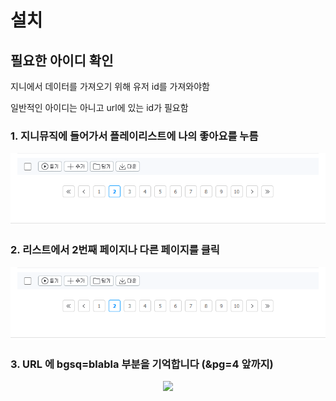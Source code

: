 
# 설치


## 필요한 아이디 확인

지니에서 데이터를 가져오기 위해 유저 id를 가져와야함

일반적인 아이디는 아니고 url에 있는 id가 필요함


### 1. 지니뮤직에 들어가서 플레이리스트에 나의 좋아요를 누름
<p align="center">
<img src="../assets/screenshot/nav.png" />
</p>

### 2. 리스트에서 2번째 페이지나 다른 페이지를 클릭

<p align="center">
<img src="../assets/screenshot/nav.png" />
</p>

### 3. URL 에 bgsq=blabla 부분을 기억합니다 (&pg=4 앞까지)

<p align="center">
<img src="https://user-images.githubusercontent.com/27716524/123205653-4125bb80-d4f5-11eb-83bc-e6c2f9ebe587.png"/>
</p>
